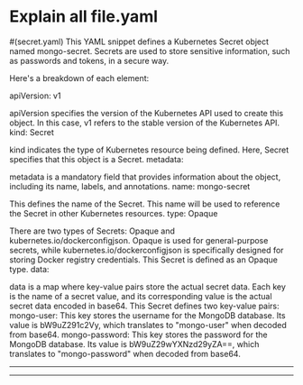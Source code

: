 # Explain all file.yaml 
#(secret.yaml)
This YAML snippet defines a Kubernetes Secret object named mongo-secret. Secrets are used to store sensitive information, such as passwords and tokens, in a secure way.

Here's a breakdown of each element:

apiVersion: v1

apiVersion specifies the version of the Kubernetes API used to create this object.
In this case, v1 refers to the stable version of the Kubernetes API.
kind: Secret

kind indicates the type of Kubernetes resource being defined.
Here, Secret specifies that this object is a Secret.
metadata:

metadata is a mandatory field that provides information about the object, including its name, labels, and annotations.
name: mongo-secret

This defines the name of the Secret. This name will be used to reference the Secret in other Kubernetes resources.
type: Opaque

There are two types of Secrets: Opaque and kubernetes.io/dockerconfigjson.
Opaque is used for general-purpose secrets, while kubernetes.io/dockerconfigjson is specifically designed for storing Docker registry credentials.
This Secret is defined as an Opaque type.
data:

data is a map where key-value pairs store the actual secret data.
Each key is the name of a secret value, and its corresponding value is the actual secret data encoded in base64.
This Secret defines two key-value pairs:
mongo-user: This key stores the username for the MongoDB database. Its value is bW9uZ291c2Vy, which translates to "mongo-user" when decoded from base64.
mongo-password: This key stores the password for the MongoDB database. Its value is bW9uZ29wYXNzd29yZA==, which translates to "mongo-password" when decoded from base64.



-------------------------------------------------------------------------
-------------------------------------------------------------------
